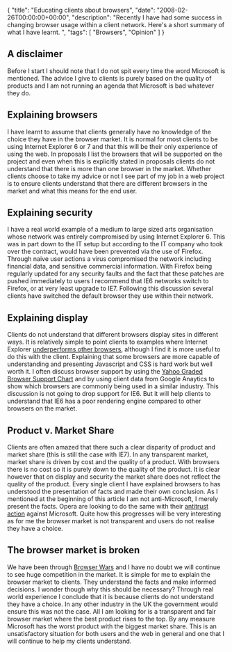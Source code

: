 {
  "title": "Educating clients about browsers",
  "date": "2008-02-26T00:00:00+00:00",
  "description": "Recently I have had some success in changing browser usage within a client network. Here's a short summary of what I have learnt. ",
  "tags": [
    "Browsers",
    "Opinion"
  ]
}

## A disclaimer

Before I start I should note that I do not spit every time the word Microsoft is mentioned. The advice I give to clients is purely based on the quality of products and I am not running an agenda that Microsoft is bad whatever they do. 

## Explaining browsers

I have learnt to assume that clients generally have no knowledge of the choice they have in the browser market. It is normal for most clients to be using Internet Explorer 6 or 7 and that this will be their only experience of using the web. In proposals I list the browsers that will be supported on the project and even when this is explicitly stated in proposals clients do not understand that there is more than one browser in the market. Whether clients choose to take my advice or not I see part of my job in a web project is to ensure clients understand that there are different browsers in the market and what this means for the end user.

## Explaining security

I have a real world example of a medium to large sized arts organisation whose network was entirely compromised by using Internet Explorer 6. This was in part down to the IT setup but according to the IT company who took over the contract, would have been prevented via the use of Firefox. Through naive user actions a virus compromised the network including financial data, and sensitive commercial information. With Firefox being regularly updated for any security faults and the fact that these patches are pushed immediately to users I recommend that IE6 networks switch to Firefox, or at very least upgrade to IE7. Following this discussion several clients have switched the default browser they use within their network. 

## Explaining display

Clients do not understand that different browsers display sites in different ways. It is relatively simple to point clients to examples where Internet Explorer [underperforms other browsers][1], although I find it is more useful to do this with the client. Explaining that some browsers are more capable of understanding and presenting Javascript and CSS is hard work but well worth it. I often discuss browser support by using the [Yahoo Graded Browser Support Chart][2] and by using client data from Google Anaytics to show which browsers are commonly being used in a similar industry. This discussion is not going to drop support for IE6. But it will help clients to understand that IE6 has a poor rendering engine compared to other browsers on the market. 

## Product v. Market Share

Clients are often amazed that there such a clear disparity of product and market share (this is still the case with IE7). In any transparent market, market share is driven by cost and the quality of a product. With browsers there is no cost so it is purely down to the quality of the product. It is clear however that on display and security the market share does not reflect the quality of the product. Every single client I have explained browsers to has understood the presentation of facts and made their own conclusion. As I mentioned at the beginning of this article I am not anti-Microsoft, I merely present the facts. Opera are looking to do the same with their [antitrust action][3] against Microsoft. Quite how this progresses will be very interesting as for me the browser market is not transparent and users do not realise they have a choice.

## The browser market is broken

We have been through [Browser Wars][4] and I have no doubt we will continue to see huge competition in the market. It is simple for me to explain the browser market to clients. They understand the facts and make informed decisions. I wonder though why this should be necessary? Through real world experience I conclude that it is because clients do not understand they have a choice. In any other industry in the UK the government would ensure this was not the case. All I am looking for is a transparent and fair browser market where the best product rises to the top. By any measure Microsoft has the worst product with the biggest market share. This is an unsatisfactory situation for both users and the web in general and one that I will continue to help my clients understand.

 [1]: http://www.positioniseverything.net/explorer.html
 [2]: http://developer.yahoo.com/yui/articles/gbs/
 [3]: http://www.opera.com/pressreleases/en/2007/12/13/
 [4]: http://en.wikipedia.org/wiki/Browser_wars
